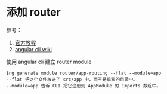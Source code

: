 # 添加 router

參考：

1. [官方教程](https://angular.cn/tutorial/toh-pt5)
2. [angular cli wiki](https://github.com/angular/angular-cli/wiki/stories-routing)

使用 angular cli 建立 router module

```
$ng generate module router/app-routing --flat --module=app
--flat 把这个文件放进了 src/app 中，而不是单独的目录中。
--module=app 告诉 CLI 把它注册到 AppModule 的 imports 数组中。
```


